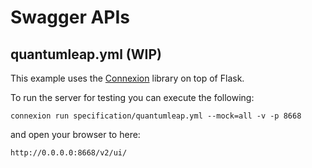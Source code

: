 # Swagger APIs

## quantumleap.yml (WIP)

This example uses the [Connexion](https://github.com/zalando/connexion) library
on top of Flask.

To run the server for testing you can execute the following:

```
connexion run specification/quantumleap.yml --mock=all -v -p 8668
```

and open your browser to here:

```
http://0.0.0.0:8668/v2/ui/
```
